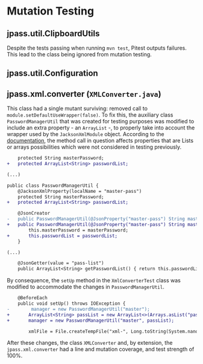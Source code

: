 # Mutation Testing

## jpass.util.ClipboardUtils

Despite the tests passing when running `mvn test`, Pitest outputs failures. This lead to the class being ignored from mutation testing.

## jpass.util.Configuration



## jpass.xml.converter (`XMLConverter.java`)

This class had a single mutant surviving: removed call to ``module.setDefaultUseWrapper(false)``.
To fix this, the auxiliary class `PasswordManagerUtil` that was created for testing purposes was modified to include an extra property - an `ArrayList` -, to properly take into account the wrapper used by the `JacksonXmlModule` object. According to the [documentation](https://micronaut-projects.github.io/micronaut-jackson-xml/latest/api/io/micronaut/xml/jackson/JacksonXmlConfiguration.html), the method call in question affects properties that are Lists or arrays possibilities which were not considered in testing previously.

`````diff
    protected String masterPassword;
+   protected ArrayList<String> passwordList;

(...)

public class PasswordManagerUtil {
    @JacksonXmlProperty(localName = "master-pass")
    protected String masterPassword;
+   protected ArrayList<String> passwordList;

    @JsonCreator
-   public PasswordManagerUtil(@JsonProperty("master-pass") String masterPassword) {
+   public PasswordManagerUtil(@JsonProperty("master-pass") String masterPassword, @JsonProperty("pass-list") ArrayList<String> passwordList) {
        this.masterPassword = masterPassword;
+       this.passwordList = passwordList;
    }

(...)

    @JsonGetter(value = "pass-list")
    public ArrayList<String> getPasswordList() { return this.passwordList; }
`````

By consequence, the `setUp` method in the `XmlConverterTest` class was modified to accommodate the changes in `PasswordManagerUtil`.

```diff
    @BeforeEach
    public void setUp() throws IOException {
-        manager = new PasswordManagerUtil("master");
+       ArrayList<String> passList = new ArrayList<>(Arrays.asList("pass1", "pass2"));
+       manager = new PasswordManagerUtil("master", passList);

        xmlFile = File.createTempFile("xml-", Long.toString(System.nanoTime()));
```

After these changes, the class ``XMLConverter`` and, by extension, the `jpass.xml.converter` had a line and mutation coverage, and test strength of 100%.